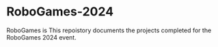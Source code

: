 # RoboGames-2024
RoboGames is This repoistory documents the projects completed for the RoboGames 2024 event. 
